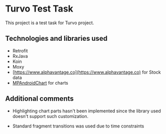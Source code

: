 # Turvo Test Task

This project is a test task for Turvo project.

## Technologies and libraries used

- Retrofit
- RxJava
- Koin
- Moxy
- [https://www.alphavantage.co](https://www.alphavantage.co) for Stock data
- [MPAndroidChart](https://github.com/PhilJay/MPAndroidChart) for charts


## Additional comments
- Highlighting chart parts hasn't been implemented since the library used doesn't support such customization.

- Standard fragment transitions was used due to time constraints
